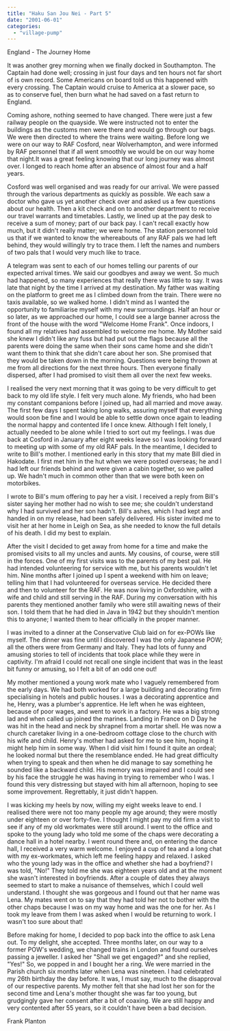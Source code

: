 ```yaml
---
title: "Haku San Jou Nei - Part 5"
date: "2001-06-01"
categories: 
  - "village-pump"
---
```


England - The Journey Home

It was another grey morning when we finally docked in Southampton. The Captain had done well; crossing in just four days and ten hours not far short of is own record. Some Americans on board told us this happened with every crossing. The Captain would cruise to America at a slower pace, so as to conserve fuel, then burn what he had saved on a fast return to England.

Coming ashore, nothing seemed to have changed. There were just a few railway people on the quayside. We were instructed not to enter the buildings as the customs men were there and would go through our bags. We were then directed to where the trains were waiting. Before long we were on our way to RAF Cosford, near Wolverhampton, and were informed by RAF personnel that if all went smoothly we would be on our way home that night.It was a great feeling knowing that our long journey was almost over. I longed to reach home after an absence of almost four and a half years.

Cosford was well organised and was ready for our arrival. We were passed through the various departments as quickly as possible. We each saw a doctor who gave us yet another check over and asked us a few questions about our health. Then a kit check and on to another department to receive our travel warrants and timetables. Lastly, we lined up at the pay desk to receive a sum of money; part of our back pay. I can't recall exactly how much, but it didn't really matter; we were home. The station personnel told us that if we wanted to know the whereabouts of any RAF pals we had left behind, they would willingly try to trace them. I left the names and numbers of two pals that I would very much like to trace.

A telegram was sent to each of our homes telling our parents of our expected arrival times. We said our goodbyes and away we went. So much had happened, so many experiences that really there was little to say. It was late that night by the time I arrived at my destination. My father was waiting on the platform to greet me as I climbed down from the train. There were no taxis available, so we walked home. I didn't mind as I wanted the opportunity to familiarise myself with my new surroundings. Half an hour or so later, as we approached our home, I could see a large banner across the front of the house with the word "Welcome Home Frank". Once indoors, I found all my relatives had assembled to welcome me home. My Mother said she knew I didn't like any fuss but had put out the flags because all the parents were doing the same when their sons came home and she didn't want them to think that she didn't care about her son. She promised that they would be taken down in the morning. Questions were being thrown at me from all directions for the next three hours. Then everyone finally dispersed, after I had promised to visit them all over the next few weeks.

I realised the very next morning that it was going to be very difficult to get back to my old life style. I felt very much alone. My friends, who had been my constant companions before I joined up, had all married and move away. The first few days I spent taking long walks, assuring myself that everything would soon be fine and I would be able to settle down once again to leading the normal happy and contented life I once knew. Although I felt lonely, I actually needed to be alone while I tried to sort out my feelings. I was due back at Cosford in January after eight weeks leave so I was looking forward to meeting up with some of my old RAF pals. In the meantime, I decided to write to Bill's mother. I mentioned early in this story that my mate Bill died in Hakodate. I first met him in the hut when we were posted overseas; he and I had left our friends behind and were given a cabin together, so we palled up. We hadn't much in common other than that we were both keen on motorbikes.

I wrote to Bill's mum offering to pay her a visit. I received a reply from Bill's sister saying her mother had no wish to see me; she couldn't understand why I had survived and her son hadn't. Bill's ashes, which I had kept and handed in on my release, had been safely delivered. His sister invited me to visit her at her home in Leigh on Sea, as she needed to know the full details of his death. I did my best to explain.

After the visit I decided to get away from home for a time and make the promised visits to all my uncles and aunts. My cousins, of course, were still in the forces. One of my first visits was to the parents of my best pal. He had intended volunteering for service with me, but his parents wouldn't let him. Nine months after I joined up I spent a weekend with him on leave; telling him that I had volunteered for overseas service. He decided there and then to volunteer for the RAF. He was now living in Oxfordshire, with a wife and child and still serving in the RAF. During my conversation with his parents they mentioned another family who were still awaiting news of their son. I told them that he had died in Java in 1942 but they shouldn't mention this to anyone; I wanted them to hear officially in the proper manner.

I was invited to a dinner at the Conservative Club laid on for ex-POWs like myself. The dinner was fine until I discovered I was the only Japanese POW; all the others were from Germany and Italy. They had lots of funny and amusing stories to tell of incidents that took place while they were in captivity. I'm afraid I could not recall one single incident that was in the least bit funny or amusing, so I felt a bit of an odd one out!

My mother mentioned a young work mate who I vaguely remembered from the early days. We had both worked for a large building and decorating firm specialising in hotels and public houses. I was a decorating apprentice and he, Henry, was a plumber's apprentice. He left when he was eighteen, because of poor wages, and went to work in a factory. He was a big strong lad and when called up joined the marines. Landing in France on D Day he was hit in the head and neck by shrapnel from a mortar shell. He was now a church caretaker living in a one-bedroom cottage close to the church with his wife and child. Henry's mother had asked for me to see him, hoping it might help him in some way. When I did visit him I found it quite an ordeal; he looked normal but there the resemblance ended. He had great difficulty when trying to speak and then when he did manage to say something he sounded like a backward child. His memory was impaired and I could see by his face the struggle he was having in trying to remember who I was. I found this very distressing but stayed with him all afternoon, hoping to see some improvement. Regrettably, it just didn't happen.

I was kicking my heels by now, willing my eight weeks leave to end. I realised there were not too many people my age around; they were mostly under eighteen or over forty-five. I thought I might pay my old firm a visit to see if any of my old workmates were still around. I went to the office and spoke to the young lady who told me some of the chaps were decorating a dance hall in a hotel nearby. I went round there and, on entering the dance hall, I received a very warm welcome. I enjoyed a cup of tea and a long chat with my ex-workmates, which left me feeling happy and relaxed. I asked who the young lady was in the office and whether she had a boyfriend? I was told, "No!" They told me she was eighteen years old and at the moment she wasn't interested in boyfriends. After a couple of dates they always seemed to start to make a nuisance of themselves, which I could well understand. I thought she was gorgeous and I found out that her name was Lena. My mates went on to say that they had told her not to bother with the other chaps because I was on my way home and was the one for her. As I took my leave from them I was asked when I would be returning to work. I wasn't too sure about that!

Before making for home, I decided to pop back into the office to ask Lena out. To my delight, she accepted. Three months later, on our way to a former POW's wedding, we changed trains in London and found ourselves passing a jeweller. I asked her "Shall we get engaged?" and she replied, "Yes!" So, we popped in and I bought her a ring. We were married in the Parish church six months later when Lena was nineteen. I had celebrated my 26th birthday the day before. It was, I must say, much to the disapproval of our respective parents. My mother felt that she had lost her son for the second time and Lena's mother thought she was far too young, but grudgingly gave her consent after a bit of coaxing. We are still happy and very contented after 55 years, so it couldn't have been a bad decision.

Frank Planton
